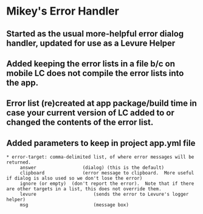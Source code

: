 # Mikey's Error Handler

## Started as the usual more-helpful error dialog handler, updated for use as a Levure Helper
## Added keeping the error lists in a file b/c on mobile LC does not compile the error lists into the app.
## Error list (re)created at app package/build time in case your current version of LC added to or changed the contents of the error list.
## Added parameters to keep in project app.yml file
	* error-target: comma-delimited list, of where error messages will be returned.
		 answer					(dialog) (this is the default)
		 clipboard				(error message to clipboard.  More useful if dialog is also used so we don't lose the error)
		 ignore (or empty)	(don't report the error).  Note that if there are other targets in a list, this does not override them.
		 levure 					(sends the error to Levure's logger helper)
		 msg 						(message box)
